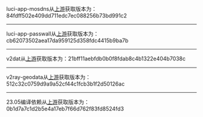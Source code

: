 luci-app-mosdns从[上游](https://github.com/sbwml/luci-app-mosdns/commits/v5/luci-app-mosdns)获取版本为：84fdff502e409dd711edc7ec088256b73bd991c2
***
luci-app-passwall从[上游](https://github.com/xiaorouji/openwrt-passwall/commits/main/luci-app-passwall)获取版本为：cb62073502aea17da959125d358fdc4415b9ba7b
***
v2dat从[上游](https://github.com/sbwml/luci-app-mosdns/commits/v5/v2dat)获取版本为：21bff11aebfdb0b0f8fdab8c4b1322e404b7038c
***
v2ray-geodata从[上游](https://github.com/sbwml/v2ray-geodata/commits/master/)获取版本为：512c32c0759d9a9a52cf44c1fcb3b1f2d50126ac
***
23.05编译依赖从[上游](https://github.com/immortalwrt/immortalwrt/commits/openwrt-23.05/README.md)获取版本为：0b1d7a7c1d2b5e4a17eb7f66d762f83fd8524fd3